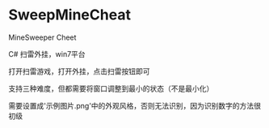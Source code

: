 ﻿# SweepMineCheat
 
 MineSweeper Cheet
 
C# 扫雷外挂，win7平台

打开扫雷游戏，打开外挂，点击扫雷按钮即可

支持三种难度，但都需要将窗口调整到最小的状态（不是最小化）

需要设置成'示例图片.png'中的外观风格，否则无法识别，因为识别数字的方法很初级
